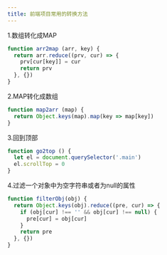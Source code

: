 ```yaml
---
title: 前端项目常用的转换方法
---
```


1.数组转化成MAP
``` javascript
function arr2map (arr, key) {
  return arr.reduce((prv, cur) => {
    prv[cur[key]] = cur
    return prv
  }, {})
}
```

2.MAP转化成数组
``` javascript
function map2arr (map) {
  return Object.keys(map).map(key => map[key])
}
```

3.回到顶部
``` javascript
function go2top () {
  let el = document.querySelector('.main')
  el.scrollTop = 0
}
```

4.过滤一个对象中为空字符串或者为null的属性
``` javascript
function filterObj(obj) {
  return Object.keys(obj).reduce((pre, cur) => {
    if (obj[cur] !== '' && obj[cur] !== null) {
      pre[cur] = obj[cur]
    }
    return pre
  }, {})
}
```
